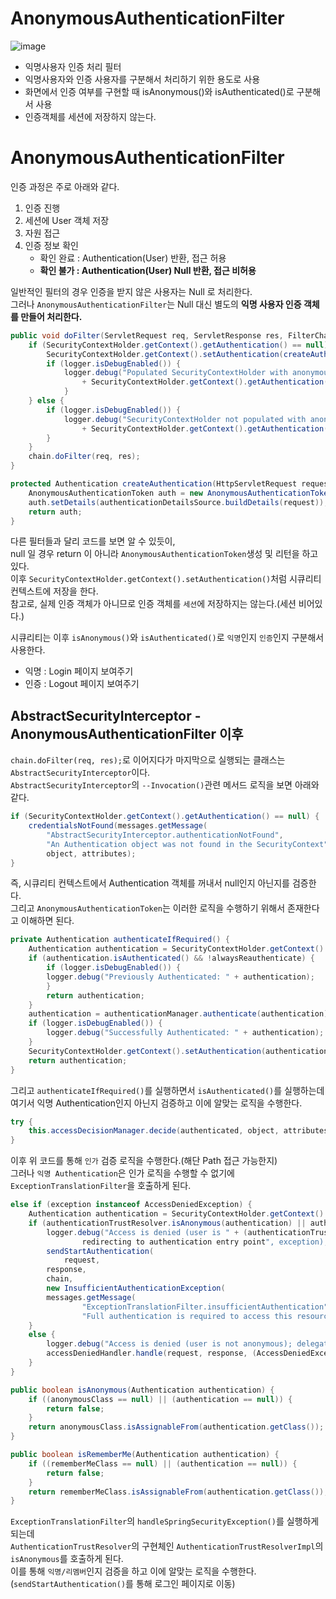 AnonymousAuthenticationFilter
===============================
![image](https://user-images.githubusercontent.com/50267433/129204106-4afc0a7c-9001-480e-9a46-19f623705d14.png)


* 익명사용자 인증 처리 필터 
* 익명사용자와 인증 사용자를 구분해서 처리하기 위한 용도로 사용  
* 화면에서 인증 여부를 구현할 때 isAnonymous()와 isAuthenticated()로 구분해서 사용
* 인증객체를 세션에 저장하지 않는다.   
  
# AnonymousAuthenticationFilter  
인증 과정은 주로 아래와 같다.   

1. 인증 진행
2. 세션에 User 객체 저장 
3. 자원 접근 
4. 인증 정보 확인  
    * 확인 완료 : Authentication(User) 반환, 접근 허용   
    * **확인 불가 : Authentication(User) Null 반환, 접근 비허용**   
   
일반적인 필터의 경우 인증을 받지 않은 사용자는 Null 로 처리한다.       
그러나 `AnonymousAuthenticationFilter`는 Null 대신 별도의 **익명 사용자 인증 객체를 만들어 처리한다.**       


```java
public void doFilter(ServletRequest req, ServletResponse res, FilterChain chain) throws IOException, ServletException {
    if (SecurityContextHolder.getContext().getAuthentication() == null) {
        SecurityContextHolder.getContext().setAuthentication(createAuthentication((HttpServletRequest) req));
        if (logger.isDebugEnabled()) {
            logger.debug("Populated SecurityContextHolder with anonymous token: '"
                + SecurityContextHolder.getContext().getAuthentication() + "'");
			}
    } else {
        if (logger.isDebugEnabled()) {
            logger.debug("SecurityContextHolder not populated with anonymous token, as it already contained: '"
                + SecurityContextHolder.getContext().getAuthentication() + "'");
        }
    }
    chain.doFilter(req, res);
}

protected Authentication createAuthentication(HttpServletRequest request) {
    AnonymousAuthenticationToken auth = new AnonymousAuthenticationToken(key, principal, authorities);
    auth.setDetails(authenticationDetailsSource.buildDetails(request));
    return auth;
}   
```
다른 필터들과 달리 코드를 보면 알 수 있듯이,     
null 일 경우 return 이 아니라 `AnonymousAuthenticationToken`생성 및 리턴을 하고 있다.           
이후 `SecurityContextHolder.getContext().setAuthentication()`처럼 시큐리티 컨텍스트에 저장을 한다.          
참고로, 실제 인증 객체가 아니므로 인증 객체를 `세션`에 저장하지는 않는다.(세션 비어있다.)    
  
시큐리티는 이후 `isAnonymous()`와 `isAuthenticated()`로 `익명`인지 `인증`인지 구분해서 사용한다.       

* 익명 : Login 페이지 보여주기 
* 인증 : Logout 페이지 보여주기  

## AbstractSecurityInterceptor - AnonymousAuthenticationFilter 이후 
`chain.doFilter(req, res);`로 이어지다가 마지막으로 실행되는 클래스는 `AbstractSecurityInterceptor`이다.       
`AbstractSecurityInterceptor`의 `--Invocation()`관련 메서드 로직을 보면 아래와 같다.     
   
```java
if (SecurityContextHolder.getContext().getAuthentication() == null) {
    credentialsNotFound(messages.getMessage(
        "AbstractSecurityInterceptor.authenticationNotFound",
        "An Authentication object was not found in the SecurityContext"),
        object, attributes);
}
```
즉, 시큐리티 컨텍스트에서 Authentication 객체를 꺼내서 null인지 아닌지를 검증한다.   
그리고 `AnonymousAuthenticationToken`는 이러한 로직을 수행하기 위해서 존재한다고 이해하면 된다.   

```java
private Authentication authenticateIfRequired() {
    Authentication authentication = SecurityContextHolder.getContext().getAuthentication();
    if (authentication.isAuthenticated() && !alwaysReauthenticate) {
        if (logger.isDebugEnabled()) {
	    logger.debug("Previously Authenticated: " + authentication);
        }
        return authentication;
    }
    authentication = authenticationManager.authenticate(authentication);
    if (logger.isDebugEnabled()) {
        logger.debug("Successfully Authenticated: " + authentication);
    }
    SecurityContextHolder.getContext().setAuthentication(authentication);
    return authentication;
}
```
그리고 `authenticateIfRequired()`를 실행하면서 `isAuthenticated()`를 실행하는데      
여기서 익명 Authentication인지 아닌지 검증하고 이에 알맞는 로직을 수행한다.       

```java
try {
    this.accessDecisionManager.decide(authenticated, object, attributes);
}
```
이후 위 코드를 통해 `인가` 검증 로직을 수행한다.(해단 Path 접근 가능한지)           
그러나 `익명 Authentication`은 인가 로직을 수행할 수 없기에 `ExceptionTranslationFilter`을 호출하게 된다.   

```java
else if (exception instanceof AccessDeniedException) {
    Authentication authentication = SecurityContextHolder.getContext().getAuthentication();    
    if (authenticationTrustResolver.isAnonymous(authentication) || authenticationTrustResolver.isRememberMe(authentication)) {
        logger.debug("Access is denied (user is " + (authenticationTrustResolver.isAnonymous(authentication) ? "anonymous" : "not fully authenticated") + "); 
                redirecting to authentication entry point", exception);
        sendStartAuthentication(
	        request,
		response,
		chain,
		new InsufficientAuthenticationException(
		messages.getMessage(
		        "ExceptionTranslationFilter.insufficientAuthentication",
		        "Full authentication is required to access this resource")));
    }
    else {
        logger.debug("Access is denied (user is not anonymous); delegating to AccessDeniedHandler", exception);
        accessDeniedHandler.handle(request, response, (AccessDeniedException) exception);
    }
}		
```
```java
public boolean isAnonymous(Authentication authentication) {
    if ((anonymousClass == null) || (authentication == null)) {
        return false;
    }
    return anonymousClass.isAssignableFrom(authentication.getClass());
}

public boolean isRememberMe(Authentication authentication) {
    if ((rememberMeClass == null) || (authentication == null)) {
        return false;
    }
    return rememberMeClass.isAssignableFrom(authentication.getClass());
}
```
`ExceptionTranslationFilter`의 `handleSpringSecurityException()`를 실행하게 되는데         
`AuthenticationTrustResolver`의 구현체인 `AuthenticationTrustResolverImpl`의 `isAnonymous`를 호출하게 된다.        
이를 통해 `익명/리멤버`인지 검증을 하고 이에 알맞는 로직을 수행한다.(`sendStartAuthentication()`를 통해 로그인 페이지로 이동)     


